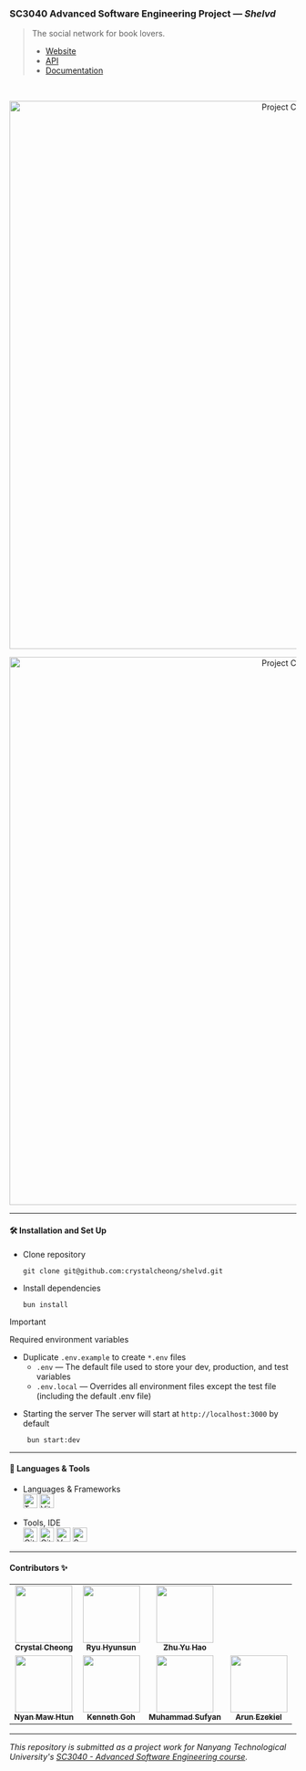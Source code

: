 ### SC3040 Advanced Software Engineering Project — _Shelvd_

> The social network for book lovers.<br/>
>
> - [Website](https://shelvd.vercel.app)
> - [API](https://shelvd-api.onrender.com/api)
> - [Documentation](https://github.com/mawsters/docs)

<br/>

<p align="center">
  <img src="https://github.com/crystalcheong/shelvd/assets/65748007/fb390f98-4a13-49cc-8aff-d8db83cd7480" alt="Project Cover"
    width="960px"
  />
</p>
<p align="center">
  <img src="https://github.com/crystalcheong/shelvd/assets/65748007/9337855c-e8c5-4c73-b9f7-c24a018b2fb3" alt="Project Cover"
    width="960px"
  />
</p>

---

#### 🛠️ Installation and Set Up

- Clone repository

  ```
  git clone git@github.com:crystalcheong/shelvd.git
  ```

- Install dependencies
  ```
  bun install
  ```

> [!IMPORTANT]
> Required environment variables
>
> - Duplicate `.env.example` to create `*.env` files
>   - `.env` — The default file used to store your dev, production, and test variables
>   - `.env.local` — Overrides all environment files except the test file (including the default .env file)

- Starting the server
  The server will start at `http://localhost:3000` by default
  ```
   bun start:dev
  ```

---

#### 🧰 Languages & Tools

- Languages & Frameworks<br/>
  <img alt="Typescript" src="https://img.shields.io/badge/TypeScript-007ACC?style=for-the-badge&logo=typescript&logoColor=white" height="25"/>
  <img alt="Vite" src="https://img.shields.io/badge/Vite-B73BFE?style=for-the-badge&logo=vite&logoColor=FFD62E" height="25"/>

- Tools, IDE <br/>
  <img alt="Github" src="https://img.shields.io/badge/GitHub-100000?style=for-the-badge&logo=github&logoColor=white" height="25"/>
  <img alt="Github Actions" src="https://img.shields.io/badge/GitHub_Actions-2088FF?style=for-the-badge&logo=github-actions&logoColor=white" height="25"/>
  <img alt="Vercel" src="https://img.shields.io/badge/Vercel-000000?style=for-the-badge&logo=vercel&logoColor=white" height="25"/>
  <img alt="Supbase" src="https://img.shields.io/badge/Supabase-181818?style=for-the-badge&logo=supabase&logoColor=white" height="25"/>

---

#### Contributors ✨

<table>
  <tr>
    <td align="center"><a href="https://github.com/crystalcheong"  target="_blank"><img src="https://avatars.githubusercontent.com/u/65748007?v=4?s=100" width="100px;" alt=""/><br /><sub><b>Crystal Cheong</b></sub></a><br /></td>
    <td align="center"><a href="https://github.com/hyunsunryu2020" target="_blank"><img src="https://avatars.githubusercontent.com/u/101242965?v=4?s=100" width="100px;" alt=""/><br /><sub><b>Ryu Hyunsun</b></sub></a><br /></td>
    <td align="center"><a href="https://github.com/yuhaopro" target="_blank"><img src="https://avatars.githubusercontent.com/u/64051449?v=4?s=100" width="100px;" alt=""/><br /><sub><b>Zhu Yu Hao</b></sub></a><br /></td>
  </tr>
  <tr>
    <td align="center"><a href="https://github.com/NyanMaw" target="_blank"><img src="https://avatars.githubusercontent.com/u/85445638?v=4?s=100" width="100px;" alt=""/><br /><sub><b>Nyan Maw Htun</b></sub></a><br /></td>
    <td align="center"><a href="https://github.com/Kennethgjw" target="_blank"><img src="https://avatars.githubusercontent.com/u/102150867?v=4?s=100" width="100px;" alt=""/><br /><sub><b>Kenneth Goh</b></sub></a><br /></td>
    <td align="center"><a href="https://github.com/sufyanjais" target="_blank"><img src="https://avatars.githubusercontent.com/u/37979114?v=4?s=100" width="100px;" alt=""/><br /><sub><b>Muhammad Sufyan</b></sub></a><br /></td>
  <td align="center"><a href="https://github.com/arunezekiel98" target="_blank"><img src="https://avatars.githubusercontent.com/u/124077159?v=4?s=100" width="100px;" alt=""/><br /><sub><b>Arun Ezekiel</b></sub></a><br /></td>
  </tr>
</table>

---

_This repository is submitted as a project work for Nanyang Technological University's [SC3040 - Advanced Software Engineering course](https://www.nanyangmods.com/modules/cz3002-advanced-software-engineering-3-0-au/)._
